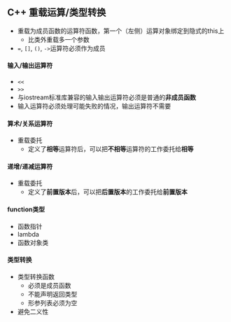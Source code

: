 ## C++ 重载运算/类型转换

* 重载为成员函数的运算符函数，第一个（左侧）运算对象绑定到隐式的this上
    * 比类外重载多一个参数
* `=`, `[]`, `()`, `->`运算符必须作为成员

#### 输入/输出运算符
* `<<`
* `>>`
* 与iostream标准库兼容的输入输出运算符必须是普通的**非成员函数**
* 输入运算符必须处理可能失败的情况，输出运算符不需要

#### 算术/关系运算符
* 重载委托
    * 定义了**相等**运算符后，可以把**不相等**运算符的工作委托给**相等**

#### 递增/递减运算符
* 重载委托
    * 定义了**前置版本**后，可以把**后置版本**的工作委托给**前置版本**

#### function类型
* 函数指针
* lambda
* 函数对象类

#### 类型转换
* 类型转换函数
    * 必须是成员函数
    * 不能声明返回类型
    * 形参列表必须为空
* 避免二义性